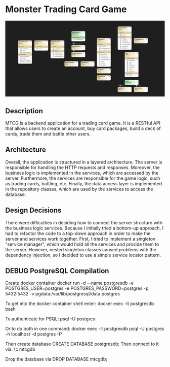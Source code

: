 # Monster Trading Card Game

![ClassDiagram](./ClassDiagram.png)
## Description
MTCG is a backend application for a trading card game. It is a RESTful API that allows users 
to create an account, buy card packages, build a deck of cards, trade them 
and battle other users. 

## Architecture
Overall, the application is structured in a layered architecture. The server is responsible for handling the HTTP requests and responses.
Moreover, the business logic is implemented in the services, which are accessed by the server.
Furthermore, the services are responsible for the game logic, such as trading cards, battling, etc.
Finally, the data access layer is implemented in the repository classes, which are used by the services to access the database.

## Design Decisions
There were difficulties in deciding how to connect the server structure with the business logic services.
Because I initially tried a bottom-up approach, I had to refactor the code to a top-down approach in order to make the server and services work together.
First, I tried to implement a singleton "service manager", which would hold all the services and provide them to the server.
However, nested singleton classes caused problems with the dependency injection, so I decided to use a simple service locator pattern.

## DEBUG PostgreSQL Compilation
Create docker container
docker run -d --name postgresdb -e POSTGRES_USER=postgres -e
POSTGRES_PASSWORD=postgres -p 5432:5432 -v pgdata:/var/lib/postgresql/data
postgres

To get into the docker container shell enter:
docker exec -it postgresdb bash

To authenticate for PSQL:
psql -U postgres

Or to do both in one command:
docker exec -it postgresdb psql -U postgres -h localhost -d postgres -P

Then create database
CREATE DATABASE postgresdb;
Then connect to it via:
\c mtcgdb

Drop the database via
DROP DATABASE mtcgdb;